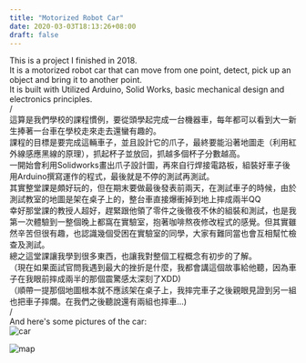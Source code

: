 ```yaml
---
title: "Motorized Robot Car"
date: 2020-03-03T18:13:26+08:00
draft: false
---
```


This is a project I finished in 2018.  
It is a motorized robot car that can move from one point, detect, pick up an object and bring it to another point.  
It is built with Utilized Arduino, Solid Works, basic mechanical design and electronics principles.  
/  
這算是我們學校的課程慣例，要從頭學起完成一台機器車，每年都可以看到大一新生捧著一台車在學校走來走去還蠻有趣的。  
課程的目標是要完成這輛車子，並且設計它的爪子，最終要能沿著地圖走（利用紅外線感應黑線的原理），抓起杯子並放回，抓越多個杯子分數越高。  
一開始會利用Solidworks畫出爪子設計圖，再來自行焊接電路板，組裝好車子後用Arduino撰寫運作的程式，最後就是不停的測試再測試。  
其實整堂課是頗好玩的，但在期末要做最後發表前兩天，在測試車子的時候，由於測試教室的地圖是架在桌子上的，整台車直接爆衝掉到地上摔成兩半QQ  
幸好那堂課的教授人超好，趕緊跟他領了零件之後徹夜不休的組裝和測試，也是我第一次體驗到一整個晚上都窩在實驗室，抱著咖啡熬夜修改程式的感覺。但其實雖然辛苦但很有趣，也認識幾個受困在實驗室的同學，大家有難同當也會互相幫忙檢查及測試。  
總之這堂課讓我學到很多東西，也讓我對整個工程概念有初步的了解。  
（現在如果面試官問我遇到最大的挫折是什麼，我都會講這個故事給他聽，因為車子在我眼前摔成兩半的那個震驚感太深刻了XDD)  
（順帶一提那個地圖根本就不應該架在桌子上，我摔完車子之後親眼見證到另一組也把車子摔爛。在我們之後聽說還有兩組也摔車...)  
/  
And here's some pictures of the car:  
![car](/images/Project_img/car.jpg)  
  
![map](/images/Project_img/map.jpg)  

